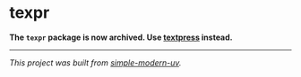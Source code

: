 # texpr

**The `texpr` package is now archived.
Use [textpress](https://pypi.org/project/textpress/) instead.**

* * *

*This project was built from
[simple-modern-uv](https://github.com/jlevy/simple-modern-uv).*
